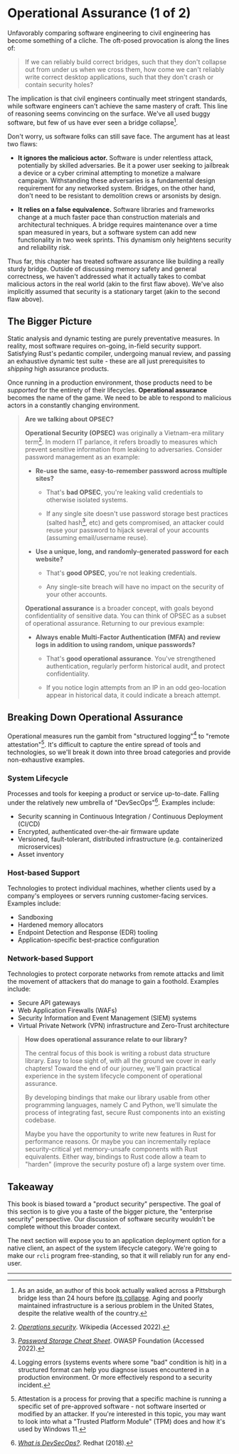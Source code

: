 # Operational Assurance (1 of 2)

Unfavorably comparing software engineering to civil engineering has become something of a cliche.
The oft-posed provocation is along the lines of:

> If we can reliably build correct bridges, such that they don't collapse out from under us when we cross them, how come we can't reliably write correct desktop applications, such that they don't crash or contain security holes?

The implication is that civil engineers continually meet stringent standards, while software engineers can't achieve the same mastery of craft.
This line of reasoning seems convincing on the surface.
We've all used buggy software, but few of us have ever seen a bridge collapse[^PGH].

Don't worry, us software folks can still save face.
The argument has at least two flaws:

* **It ignores the malicious actor.** Software is under relentless attack, potentially by skilled adversaries. Be it a power user seeking to jailbreak a device or a cyber criminal attempting to monetize a malware campaign. Withstanding these adversaries is a fundamental design requirement for any networked system. Bridges, on the other hand, don't need to be resistant to demolition crews or arsonists by design.

* **It relies on a false equivalence.** Software libraries and frameworks change at a much faster pace than construction materials and architectural techniques. A bridge requires maintenance over a time span measured in years, but a software system can add new functionality in two week sprints. This dynamism only heightens security and reliability risk.

Thus far, this chapter has treated software assurance like building a really sturdy bridge.
Outside of discussing memory safety and general correctness, we haven't addressed what it actually takes to combat malicious actors in the real world (akin to the first flaw above).
We've also implicitly assumed that security is a stationary target (akin to the second flaw above).

## The Bigger Picture

Static analysis and dynamic testing are purely preventative measures.
In reality, most software requires on-going, in-field security support.
Satisfying Rust's pedantic compiler, undergoing manual review, and passing an exhaustive dynamic test suite - these are all just prerequisites to *shipping* high assurance products.

Once running in a production environment, those products need to be *supported* for the entirety of their lifecycles.
**Operational assurance** becomes the name of the game.
We need to be able to respond to malicious actors in a constantly changing environment.

> **Are we talking about OPSEC?**
>
> **Operational Security (OPSEC)** was originally a Vietnam-era military term[^OpSec].
> In modern IT parlance, it refers broadly to measures which prevent sensitive information from leaking to adversaries.
> Consider password management as an example:
>
> * **Re-use the same, easy-to-remember password across multiple sites?**
>
>    * That's **bad OPSEC**, you're leaking valid credentials to otherwise isolated systems.
>
>    * If any single site doesn't use password storage best practices (salted hash[^PassCheat], etc) and gets compromised, an attacker could reuse your password to hijack several of your accounts (assuming email/username reuse).
>
> * **Use a unique, long, and randomly-generated password for each website?**
>
>   * That's **good OPSEC**, you're not leaking credentials.
>
>   * Any single-site breach will have no impact on the security of your other accounts.
>
> **Operational assurance** is a broader concept, with goals beyond confidentiality of sensitive data.
> You can think of OPSEC as a subset of operational assurance.
> Returning to our previous example:
>
> * **Always enable Multi-Factor Authentication (MFA) and review logs in addition to using random, unique passwords?**
>
>   * That's **good operational assurance**. You've strengthened authentication, regularly perform historical audit, and protect confidentiality.
>
>   * If you notice login attempts from an IP in an odd geo-location appear in historical data, it could indicate a breach attempt.
>

## Breaking Down Operational Assurance

Operational measures run the gambit from "structured logging"[^Log] to "remote attestation"[^RemoteAttest].
It's difficult to capture the entire spread of tools and technologies, so we'll break it down into three broad categories and provide non-exhaustive examples.

### System Lifecycle

Processes and tools for keeping a product or service up-to-date.
Falling under the relatively new umbrella of "DevSecOps"[^DevSecOps].
Examples include:

* Security scanning in Continuous Integration / Continuous Deployment (CI/CD)
* Encrypted, authenticated over-the-air firmware update
* Versioned, fault-tolerant, distributed infrastructure (e.g. containerized microservices)
* Asset inventory

### Host-based Support

Technologies to protect individual machines, whether clients used by a company's employees or servers running customer-facing services.
Examples include:

* Sandboxing
* Hardened memory allocators
* Endpoint Detection and Response (EDR) tooling
* Application-specific best-practice configuration

### Network-based Support

Technologies to protect corporate networks from remote attacks and limit the movement of attackers that do manage to gain a foothold.
Examples include:

* Secure API gateways
* Web Application Firewalls (WAFs)
* Security Information and Event Management (SIEM) systems
* Virtual Private Network (VPN) infrastructure and Zero-Trust architecture

> **How does operational assurance relate to our library?**
>
> The central focus of this book is writing a robust data structure library.
> Easy to lose sight of, with all the ground we cover in early chapters!
> Toward the end of our journey, we'll gain practical experience in the system lifecycle component of operational assurance.
>
> By developing bindings that make our library usable from other programming languages, namely C and Python, we'll simulate the process of integrating fast, secure Rust components into an existing codebase.
>
> Maybe you have the opportunity to write new features in Rust for performance reasons.
> Or maybe you can incrementally replace security-critical yet memory-unsafe components with Rust equivalents.
> Either way, bindings to Rust code allow a team to "harden" (improve the security posture of) a large system over time.

## Takeaway

This book is biased toward a "product security" perspective.
The goal of this section is to give you a taste of the bigger picture, the "enterprise security" perspective.
Our discussion of software security wouldn't be complete without this broader context.

The next section will expose you to an application deployment option for a native client, an aspect of the system lifecycle category.
We're going to make our `rcli` program free-standing, so that it will reliably run for any end-user.

---

[^PGH]: As an aside, an author of this book actually walked across a Pittsburgh bridge less than 24 hours before [its collapse](https://web.archive.org/web/20220131022216/https://www.nytimes.com/2022/01/28/us/pittsburgh-bridge-collapse-biden.html). Aging and poorly maintained infrastructure is a serious problem in the United States, despite the relative wealth of the country.

[^OpSec]: [*Operations security*](https://en.wikipedia.org/wiki/Operations_security). Wikipedia (Accessed 2022).

[^PassCheat]: [*Password Storage Cheat Sheet*](https://cheatsheetseries.owasp.org/cheatsheets/Password_Storage_Cheat_Sheet.html). OWASP Foundation (Accessed 2022).

[^Log]: Logging errors (systems events where some "bad" condition is hit) in a structured format can help you diagnose issues encountered in a production environment. Or more effectively respond to a security incident.

[^RemoteAttest]: Attestation is a process for proving that a specific machine is running a specific set of pre-approved software - not software inserted or modified by an attacker. If you're interested in this topic, you may want to look into what a "Trusted Platform Module" (TPM) does and how it's used by Windows 11.

[^DevSecOps]: [*What is DevSecOps?*](https://www.redhat.com/en/topics/devops/what-is-devsecops). Redhat (2018).